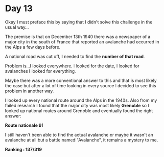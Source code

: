 # Day 13

Okay I must preface this by saying that I didn't solve this challenge in the usual way...

The premise is that on December 13th 1940 there was a newspaper of a major city in the south of France that reported an avalanche had occurred in the Alps a few days before.

A national road was cut off, I needed to find the **number of that road**.

Problem is...I looked everywhere. I looked for the date, I looked for avalanches I looked for everything.

Maybe there was a more conventional answer to this and that is most likely the case but after a lot of time looking in every source I decided to see this problem in another way.

I looked up every national route around the Alps in the 1940s. Also from my failed research I found that the major city was most likely **Grenoble** so I looked up national routes around Grenoble and eventually found the right answer:

**Route nationale 91**

I still haven't been able to find the actual avalanche or maybe it wasn't an avalanche at all but a battle named "Avalanche", it remains a mystery to me.

**Ranking : 137/319**